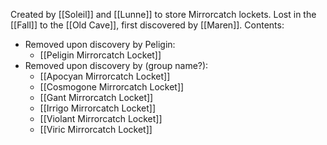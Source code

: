Created by [[Soleil]] and [[Lunne]] to store Mirrorcatch lockets. Lost in the [[Fall]] to the [[Old Cave]], first discovered by [[Maren]].
Contents:
* Removed upon discovery by Peligin:
	* [[Peligin Mirrorcatch Locket]]
* Removed upon discovery by (group name?):
	* [[Apocyan Mirrorcatch Locket]] 
	* [[Cosmogone Mirrorcatch Locket]]
	* [[Gant Mirrorcatch Locket]]
	* [[Irrigo Mirrorcatch Locket]]
	* [[Violant Mirrorcatch Locket]]
	* [[Viric Mirrorcatch Locket]]